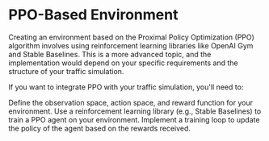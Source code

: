 # PPO-Based Environment
Creating an environment based on the Proximal Policy Optimization (PPO) algorithm involves using reinforcement learning libraries like OpenAI Gym and Stable Baselines. This is a more advanced topic, and the implementation would depend on your specific requirements and the structure of your traffic simulation.

If you want to integrate PPO with your traffic simulation, you'll need to:

Define the observation space, action space, and reward function for your environment.
Use a reinforcement learning library (e.g., Stable Baselines) to train a PPO agent on your environment.
Implement a training loop to update the policy of the agent based on the rewards received.